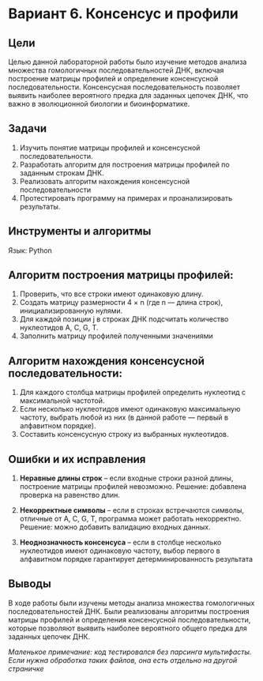 # Вариант 6. Консенсус и профили
## Цели
Целью данной лабораторной работы было изучение методов анализа множества гомологичных последовательностей ДНК, включая построение матрицы профилей и определение консенсусной последовательности. Консенсусная последовательность позволяет выявить наиболее вероятного предка для заданных цепочек ДНК, что важно в эволюционной биологии и биоинформатике.

## Задачи
1. Изучить понятие матрицы профилей и консенсусной последовательности.
2. Разработать алгоритм для построения матрицы профилей по заданным строкам ДНК.
3. Реализовать алгоритм нахождения консенсусной последовательности
4. Протестировать программу на примерах и проанализировать результаты.

## Инструменты и алгоритмы
Язык: Python

## Алгоритм построения матрицы профилей:
1. Проверить, что все строки имеют одинаковую длину.
2. Создать матрицу размерности 4 × n (где n — длина строк), инициализированную нулями.
3. Для каждой позиции j в строках ДНК подсчитать количество нуклеотидов A, C, G, T.
4. Заполнить матрицу профилей полученными значениями

## Алгоритм нахождения консенсусной последовательности:
1. Для каждого столбца матрицы профилей определить нуклеотид с максимальной частотой.
2. Если несколько нуклеотидов имеют одинаковую максимальную частоту, выбрать любой из них (в данной работе — первый в алфавитном порядке).
3. Составить консенсусную строку из выбранных нуклеотидов.

## Ошибки и их исправления
1. **Неравные длины строк** – если входные строки разной длины, построение матрицы профилей невозможно. Решение: добавлена проверка на равенство длин.

2. **Некорректные символы** – если в строках встречаются символы, отличные от A, C, G, T, программа может работать некорректно. Решение: можно добавить валидацию входных данных.

3. **Неоднозначность консенсуса** – если в столбце несколько нуклеотидов имеют одинаковую частоту, выбор первого в алфавитном порядке гарантирует детерминированность результата

## Выводы
В ходе работы были изучены методы анализа множества гомологичных последовательностей ДНК. Были реализованы алгоритмы построения матрицы профилей и определения консенсусной последовательности, которые позволяют выявить наиболее вероятного общего предка для заданных цепочек ДНК.

*Маленькое примечание: код тестировался без парсинга мультифасты. Если нужна обработка таких файлов, она есть отдельно на другой страничке*
